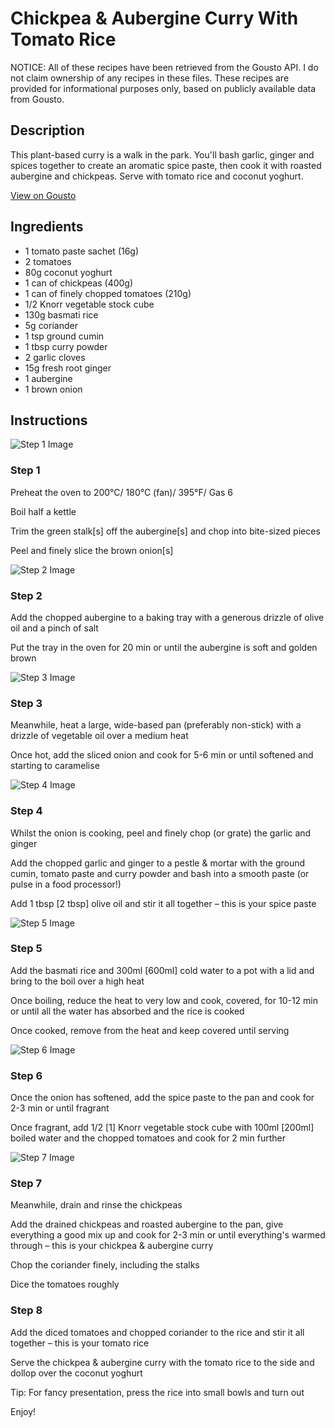 # Chickpea & Aubergine Curry With Tomato Rice

NOTICE: All of these recipes have been retrieved from the Gousto API. I do not claim ownership of any recipes in these files. These recipes are provided for informational purposes only, based on publicly available data from Gousto.

## Description

This plant-based curry is a walk in the park. You'll bash garlic, ginger and spices together to create an aromatic spice paste, then cook it with roasted aubergine and chickpeas. Serve with tomato rice and coconut yoghurt. 

[View on Gousto](https://www.gousto.co.uk/recipes/cookbook/chickpea-aubergine-curry-with-tomato-rice)

## Ingredients

- 1 tomato paste sachet (16g)
- 2 tomatoes
- 80g coconut yoghurt
- 1 can of chickpeas (400g)
- 1 can of finely chopped tomatoes (210g)
- 1/2 Knorr vegetable stock cube
- 130g basmati rice
- 5g coriander
- 1 tsp ground cumin
- 1 tbsp curry powder
- 2 garlic cloves
- 15g fresh root ginger
- 1 aubergine
- 1 brown onion

## Instructions

![Step 1 Image](https://production-media.gousto.co.uk/cms/recipe-step-image/step-1-1606303554651-x200.jpg)

### Step 1

Preheat the oven to 200°C/ 180°C (fan)/ 395°F/ Gas 6

Boil half a kettle

Trim the green stalk<span class="text-danger">[s]</span> off the aubergine<span class="text-danger">[s]</span> and chop into bite-sized pieces

Peel and finely slice the brown onion<span class="text-danger">[s]</span>

![Step 2 Image](https://production-media.gousto.co.uk/cms/recipe-step-image/step-2-1606303560539-x200.jpg)

### Step 2

Add the chopped aubergine to a baking tray with a generous drizzle of olive oil and a pinch of salt

Put the tray in the oven for 20 min or until the aubergine is soft and golden brown

![Step 3 Image](https://production-media.gousto.co.uk/cms/recipe-step-image/step-3-1606303572817-x200.jpg)

### Step 3

Meanwhile, heat a large, wide-based pan (preferably non-stick) with a drizzle of vegetable oil over a medium heat

Once hot, add the sliced onion and cook for 5-6 min or until softened and starting to caramelise

![Step 4 Image](https://production-media.gousto.co.uk/cms/recipe-step-image/step-4-1606303585684-x200.jpg)

### Step 4

Whilst the onion is cooking, peel and finely chop (or grate) the garlic and ginger

Add the chopped garlic and ginger to a pestle & mortar with the ground cumin, tomato paste and curry powder and bash into a smooth paste (or pulse in a food processor!)

Add 1 tbsp<span class="text-danger"> [2 tbsp]</span> olive oil and stir it all together – this is your spice paste

![Step 5 Image](https://production-media.gousto.co.uk/cms/recipe-step-image/step-5-1606303594734-x200.jpg)

### Step 5

Add the basmati rice and 300ml <span class="text-danger">[600ml]</span> cold water to a pot with a lid and bring to the boil over a high heat

Once boiling, reduce the heat to very low and cook, covered, for 10-12 min or until all the water has absorbed and the rice is cooked

Once cooked, remove from the heat and keep covered until serving

![Step 6 Image](https://production-media.gousto.co.uk/cms/recipe-step-image/step-6-1606303600286-x200.jpg)

### Step 6

Once the onion has softened, add the spice paste to the pan and cook for 2-3 min or until fragrant

Once fragrant, add 1/2 <span class="text-danger">[1]</span> Knorr vegetable stock cube with 100ml <span class="text-danger">[200ml] </span>boiled<span class="text-danger"> </span>water and the chopped tomatoes and cook for 2 min further

![Step 7 Image](https://production-media.gousto.co.uk/cms/recipe-step-image/step-7-1606303611918-x200.jpg)

### Step 7

Meanwhile, drain and rinse the chickpeas

Add the drained chickpeas and roasted aubergine to the pan, give everything a good mix up and cook for 2-3 min or until everything's warmed through – this is your chickpea & aubergine curry

Chop the coriander finely, including the stalks

Dice the tomatoes roughly

### Step 8

Add the diced tomatoes and chopped coriander to the rice and stir it all together – this is your tomato rice

Serve the chickpea & aubergine curry with the tomato rice to the side and dollop over the coconut yoghurt

Tip: For fancy presentation, press the rice into small bowls and turn out

Enjoy!

